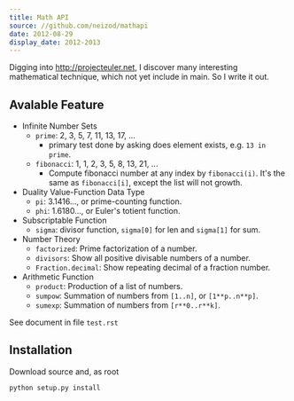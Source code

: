 ```yaml
---
title: Math API
source: //github.com/neizod/mathapi
date: 2012-08-29
display_date: 2012-2013
---
```


Digging into <http://projecteuler.net>, I discover many interesting
mathematical technique, which not yet include in main. So I write it out.

Avalable Feature
----------------

- Infinite Number Sets
    - `prime`: 2, 3, 5, 7, 11, 13, 17, ...
        - primary test done by asking does element exists, e.g. `13 in prime`.
    - `fibonacci`: 1, 1, 2, 3, 5, 8, 13, 21, ...
        - Compute fibonacci number at any index by `fibonacci(i)`.
            It's the same as `fibonacci[i]`, except the list will not growth.
- Duality Value-Function Data Type
    - `pi`: 3.1416..., or prime-counting function.
    - `phi`: 1.6180..., or Euler's totient function.
- Subscriptable Function
    - `sigma`: divisor function, `sigma[0]` for len and `sigma[1]` for sum.
- Number Theory
    - `factorized`: Prime factorization of a number.
    - `divisors`: Show all positive divisable numbers of a number.
    - `Fraction.decimal`: Show repeating decimal of a fraction number.
- Arithmetic Function
    - `product`: Production of a list of numbers.
    - `sumpow`: Summation of numbers from `[1..n]`, or `[1**p..n**p]`.
    - `sumexp`: Summation of numbers from `[r**0..r**k]`.

See document in file `test.rst`

Installation
------------

Download source and, as root

    python setup.py install

